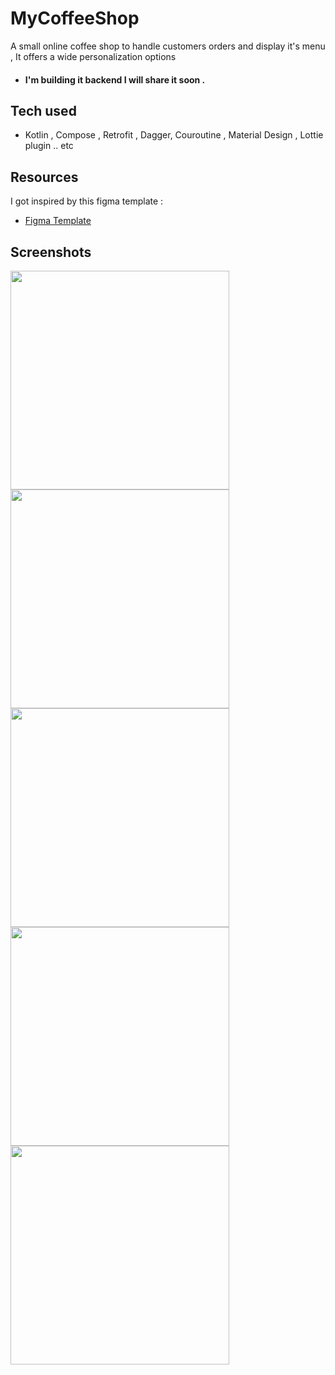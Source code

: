 # MyCoffeeShop

A small online coffee shop to handle customers orders and display it's menu ,
It offers a wide personalization options

- #### I'm building it backend I will share it soon .
  
## Tech used
- Kotlin , Compose , Retrofit , Dagger, Couroutine , Material Design , Lottie plugin .. etc
## Resources
I got inspired by this figma template :
- [Figma Template](https://www.figma.com/community/file/1032782759644907635)
## Screenshots

<img src="https://github.com/raid-salhi/MyCoffeeApp/assets/118809948/49be8797-37f7-4e03-a3a6-803b3b733e81" width="350"/>
<img src="https://github.com/raid-salhi/MyCoffeeApp/assets/118809948/6c2787b0-723b-49cc-b394-6a42d68d24e4" width="350"/>
<img src="https://github.com/raid-salhi/MyCoffeeApp/assets/118809948/4214fd28-a159-45a0-981d-1c63ee711889" width="350"/>
<img src="https://github.com/raid-salhi/MyCoffeeApp/assets/118809948/8ecb4372-e929-4440-bbed-346746c1f249" width="350"/>
<img src="https://github.com/raid-salhi/MyCoffeeApp/assets/118809948/12279750-84bf-4a9e-91e5-70ffc0629315" width="350"/>
